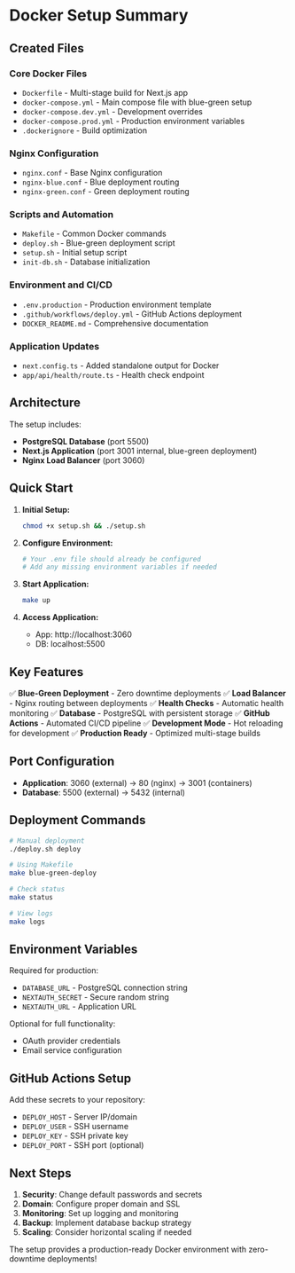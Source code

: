 # Docker Setup Summary

## Created Files

### Core Docker Files

- `Dockerfile` - Multi-stage build for Next.js app
- `docker-compose.yml` - Main compose file with blue-green setup
- `docker-compose.dev.yml` - Development overrides
- `docker-compose.prod.yml` - Production environment variables
- `.dockerignore` - Build optimization

### Nginx Configuration

- `nginx.conf` - Base Nginx configuration
- `nginx-blue.conf` - Blue deployment routing
- `nginx-green.conf` - Green deployment routing

### Scripts and Automation

- `Makefile` - Common Docker commands
- `deploy.sh` - Blue-green deployment script
- `setup.sh` - Initial setup script
- `init-db.sh` - Database initialization

### Environment and CI/CD

- `.env.production` - Production environment template
- `.github/workflows/deploy.yml` - GitHub Actions deployment
- `DOCKER_README.md` - Comprehensive documentation

### Application Updates

- `next.config.ts` - Added standalone output for Docker
- `app/api/health/route.ts` - Health check endpoint

## Architecture

The setup includes:

- **PostgreSQL Database** (port 5500)
- **Next.js Application** (port 3001 internal, blue-green deployment)
- **Nginx Load Balancer** (port 3060)

## Quick Start

1. **Initial Setup:**

   ```bash
   chmod +x setup.sh && ./setup.sh
   ```

2. **Configure Environment:**

   ```bash
   # Your .env file should already be configured
   # Add any missing environment variables if needed
   ```

3. **Start Application:**

   ```bash
   make up
   ```

4. **Access Application:**
   - App: http://localhost:3060
   - DB: localhost:5500

## Key Features

✅ **Blue-Green Deployment** - Zero downtime deployments
✅ **Load Balancer** - Nginx routing between deployments
✅ **Health Checks** - Automatic health monitoring
✅ **Database** - PostgreSQL with persistent storage
✅ **GitHub Actions** - Automated CI/CD pipeline
✅ **Development Mode** - Hot reloading for development
✅ **Production Ready** - Optimized multi-stage builds

## Port Configuration

- **Application**: 3060 (external) → 80 (nginx) → 3001 (containers)
- **Database**: 5500 (external) → 5432 (internal)

## Deployment Commands

```bash
# Manual deployment
./deploy.sh deploy

# Using Makefile
make blue-green-deploy

# Check status
make status

# View logs
make logs
```

## Environment Variables

Required for production:

- `DATABASE_URL` - PostgreSQL connection string
- `NEXTAUTH_SECRET` - Secure random string
- `NEXTAUTH_URL` - Application URL

Optional for full functionality:

- OAuth provider credentials
- Email service configuration

## GitHub Actions Setup

Add these secrets to your repository:

- `DEPLOY_HOST` - Server IP/domain
- `DEPLOY_USER` - SSH username
- `DEPLOY_KEY` - SSH private key
- `DEPLOY_PORT` - SSH port (optional)

## Next Steps

1. **Security**: Change default passwords and secrets
2. **Domain**: Configure proper domain and SSL
3. **Monitoring**: Set up logging and monitoring
4. **Backup**: Implement database backup strategy
5. **Scaling**: Consider horizontal scaling if needed

The setup provides a production-ready Docker environment with zero-downtime deployments!

